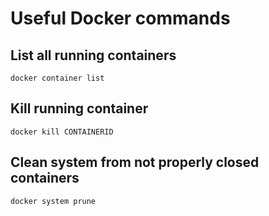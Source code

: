 # Useful Docker commands

## List all running containers

```docker container list```

## Kill running container

```docker kill CONTAINERID```

## Clean system from not properly closed containers

```docker system prune```